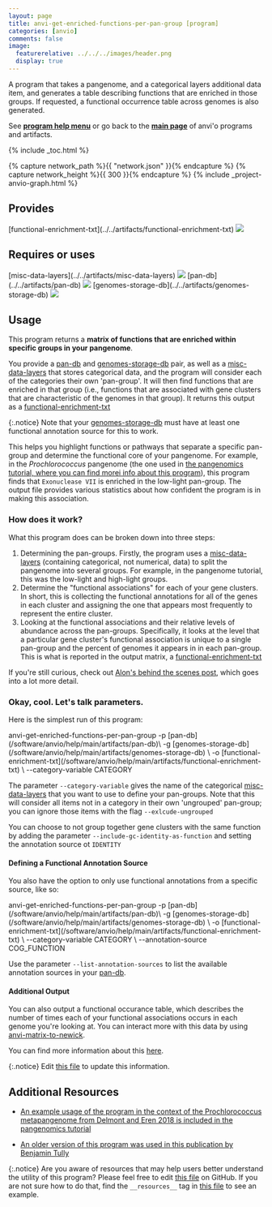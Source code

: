 ```yaml
---
layout: page
title: anvi-get-enriched-functions-per-pan-group [program]
categories: [anvio]
comments: false
image:
  featurerelative: ../../../images/header.png
  display: true
---
```


A program that takes a pangenome, and a categorical layers additional data item, and generates a table describing functions that are enriched in those groups. If requested, a functional occurrence table across genomes is also generated.

See **[program help menu](../../../vignette#anvi-get-enriched-functions-per-pan-group)** or go back to the **[main page](../../)** of anvi'o programs and artifacts.


{% include _toc.html %}
<div id="svg" class="subnetwork"></div>
{% capture network_path %}{{ "network.json" }}{% endcapture %}
{% capture network_height %}{{ 300 }}{% endcapture %}
{% include _project-anvio-graph.html %}


## Provides

<p style="text-align: left" markdown="1"><span class="artifact-p">[functional-enrichment-txt](../../artifacts/functional-enrichment-txt) <img src="../../images/icons/TXT.png" class="artifact-icon-mini" /></span></p>

## Requires or uses

<p style="text-align: left" markdown="1"><span class="artifact-r">[misc-data-layers](../../artifacts/misc-data-layers) <img src="../../images/icons/CONCEPT.png" class="artifact-icon-mini" /></span> <span class="artifact-r">[pan-db](../../artifacts/pan-db) <img src="../../images/icons/DB.png" class="artifact-icon-mini" /></span> <span class="artifact-r">[genomes-storage-db](../../artifacts/genomes-storage-db) <img src="../../images/icons/DB.png" class="artifact-icon-mini" /></span></p>

## Usage


This program returns a **matrix of functions that are enriched within specific groups in your pangenome**. 

You provide a <span class="artifact-n">[pan-db](/software/anvio/help/main/artifacts/pan-db)</span> and <span class="artifact-n">[genomes-storage-db](/software/anvio/help/main/artifacts/genomes-storage-db)</span> pair, as well as a <span class="artifact-n">[misc-data-layers](/software/anvio/help/main/artifacts/misc-data-layers)</span> that stores categorical data, and the program will consider each of the categories their own 'pan-group'. It will then find functions that are enriched in that group (i.e., functions that are associated with gene clusters that are characteristic of the genomes in that group). It returns this output as a <span class="artifact-n">[functional-enrichment-txt](/software/anvio/help/main/artifacts/functional-enrichment-txt)</span>

{:.notice}
Note that your <span class="artifact-n">[genomes-storage-db](/software/anvio/help/main/artifacts/genomes-storage-db)</span> must have at least one functional annotation source for this to work. 

This helps you highlight functions or pathways that separate a specific pan-group and determine the functional core of your pangenome. For example, in the *Prochlorococcus* pangenome (the one used in [the pangenomics tutorial, where you can find morei info about this program](http://merenlab.org/2016/11/08/pangenomics-v2/#making-sense-of-functions-in-your-pangenome)), this program finds that `Exonuclease VII` is enriched in the low-light pan-group. The output file provides various statistics about how confident the program is in making this association. 

### How does it work? 

What this program does can be broken down into three steps: 

1. Determining the pan-groups. Firstly, the program uses a <span class="artifact-n">[misc-data-layers](/software/anvio/help/main/artifacts/misc-data-layers)</span> (containing categorical, not numerical, data) to split the pangenome into several groups. For example, in the pangenome tutorial, this was the low-light and high-light groups. 
2.  Determine the "functional associations" for each of your gene clusters. In short, this is collecting the functional annotations for all of the genes in each cluster and assigning the one that appears most frequently to represent the entire cluster. 
3. Looking at the functional associations and their relative levels of abundance across the pan-groups. Specifically, it looks at the level that a particular gene cluster's functional association is unique to a single pan-group and the percent of genomes it appears in in each pan-group. This is what is reported in the output matrix, a <span class="artifact-n">[functional-enrichment-txt](/software/anvio/help/main/artifacts/functional-enrichment-txt)</span> 

If you're still curious, check out [Alon's behind the scenes post](http://merenlab.org/2016/11/08/pangenomics-v2/#making-sense-of-functions-in-your-pangenome), which goes into a lot more detail.

### Okay, cool. Let's talk parameters. 

Here is the simplest run of this program: 

<div class="codeblock" markdown="1">
anvi&#45;get&#45;enriched&#45;functions&#45;per&#45;pan&#45;group &#45;p <span class="artifact&#45;n">[pan&#45;db](/software/anvio/help/main/artifacts/pan&#45;db)</span>\
                                          &#45;g <span class="artifact&#45;n">[genomes&#45;storage&#45;db](/software/anvio/help/main/artifacts/genomes&#45;storage&#45;db)</span> \
                                          &#45;o <span class="artifact&#45;n">[functional&#45;enrichment&#45;txt](/software/anvio/help/main/artifacts/functional&#45;enrichment&#45;txt)</span> \ 
                                          &#45;&#45;category&#45;variable CATEGORY
</div>

The parameter `--category-variable` gives the name of the categorical <span class="artifact-n">[misc-data-layers](/software/anvio/help/main/artifacts/misc-data-layers)</span> that you want to use to define your pan-groups. Note that this will consider all items not in a category in their own 'ungrouped' pan-group; you can ignore those items with the flag `--exlcude-ungrouped` 

You can choose to not group together gene clusters with the same function by adding the parameter `--include-gc-identity-as-function` and setting the annotation source ot `IDENTITY`

#### Defining a Functional Annotation Source

You also have the option to only use functional annotations from a specific source, like so: 

<div class="codeblock" markdown="1">
anvi&#45;get&#45;enriched&#45;functions&#45;per&#45;pan&#45;group &#45;p <span class="artifact&#45;n">[pan&#45;db](/software/anvio/help/main/artifacts/pan&#45;db)</span>\
                                          &#45;g <span class="artifact&#45;n">[genomes&#45;storage&#45;db](/software/anvio/help/main/artifacts/genomes&#45;storage&#45;db)</span> \
                                          &#45;o <span class="artifact&#45;n">[functional&#45;enrichment&#45;txt](/software/anvio/help/main/artifacts/functional&#45;enrichment&#45;txt)</span> \ 
                                          &#45;&#45;category&#45;variable CATEGORY \ 
                                          &#45;&#45;annotation&#45;source COG_FUNCTION
</div>

Use the parameter `--list-annotation-sources` to list the available annotation sources in your <span class="artifact-n">[pan-db](/software/anvio/help/main/artifacts/pan-db)</span>. 

#### Additional Output 

You can also output a functional occurance table, which describes the number of times each of your functional associations occurs in each genome you're looking at. You can interact more with this data by using <span class="artifact-n">[anvi-matrix-to-newick](/software/anvio/help/main/programs/anvi-matrix-to-newick)</span>. 

You can find more information about this [here](http://merenlab.org/2016/11/08/pangenomics-v2/#creating-a-quick-pangenome-with-functions). 


{:.notice}
Edit [this file](https://github.com/merenlab/anvio/tree/master/anvio/docs/programs/anvi-get-enriched-functions-per-pan-group.md) to update this information.


## Additional Resources


* [An example usage of the program in the context of the Prochlorococcus metapangenome from Delmont and Eren 2018 is included in the pangenomics tutorial](http://merenlab.org/2016/11/08/pangenomics-v2/)

* [An older version of this program was used in this publication by Benjamin Tully](https://www.nature.com/articles/s41467-018-07840-4)


{:.notice}
Are you aware of resources that may help users better understand the utility of this program? Please feel free to edit [this file](https://github.com/merenlab/anvio/tree/master/bin/anvi-get-enriched-functions-per-pan-group) on GitHub. If you are not sure how to do that, find the `__resources__` tag in [this file](https://github.com/merenlab/anvio/blob/master/bin/anvi-interactive) to see an example.
